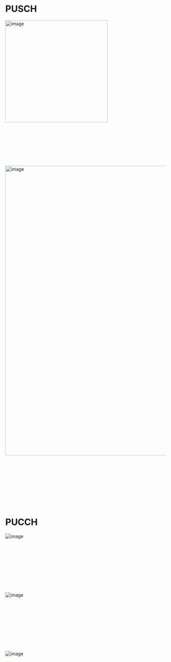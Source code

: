# PUSCH

<img width="320" alt="image" src="https://github.com/user-attachments/assets/25768174-e8d7-4673-ac7a-a952c1682b96">

<br />
<br />
<br />
<br />
<br />
<br />
<br />
<br />
<br />



<img width="908" alt="image" src="https://github.com/user-attachments/assets/6aa3ecd5-2313-4b2a-ae65-66843f11400b">

<br />
<br />
<br />
<br />
<br />
<br />
<br />
<br />
<br />
<br />





# PUCCH
![image](https://github.com/user-attachments/assets/971a6458-ef6a-4dfc-8fb4-1cef2532a60e)
<br />
<br />
<br />
<br />
<br />
<br />
<br />
<br />
<br />
<br />



![image](https://github.com/user-attachments/assets/17073627-a3f5-47a9-8da0-b382fc8ab683)
<br />
<br />
<br />
<br />
<br />
<br />
<br />
<br />
<br />
<br />



![image](https://github.com/user-attachments/assets/568a6e6e-420b-462c-891f-dcd00da50ff2)
